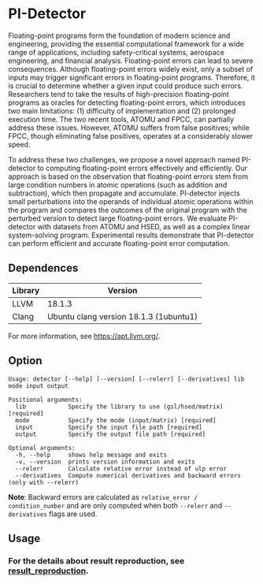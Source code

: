 # PI-Detector

Floating-point programs form the foundation of modern science and engineering, providing the essential computational framework for a wide range of applications, including safety-critical systems, aerospace engineering, and financial analysis. Floating-point errors can lead to severe consequences. Although floating-point errors widely exist, only a subset of inputs may trigger significant errors in floating-point programs. Therefore, it is crucial to determine whether a given input could produce such errors.  Researchers tend to take the results of high-precision floating-point programs as oracles for detecting floating-point errors, which introduces two main limitations: (1) difficulty of implementation and (2) prolonged execution time. The two recent tools, ATOMU and FPCC, can partially address these issues. However, ATOMU suffers from false positives; while FPCC, though eliminating false positives, operates at a considerably slower speed.

To address these two challenges, we propose a novel approach named PI-detector to computing floating-point errors effectively and efficiently. Our approach is based on the observation that floating-point errors stem from large condition numbers in atomic operations (such as addition and subtraction), which then propagate and accumulate. PI-detector injects small perturbations into the operands of individual atomic operations within the program and compares the outcomes of the original program with the perturbed version to detect large floating-point errors. We evaluate PI-detector with datasets from ATOMU and HSED, as well as a complex linear system-solving program. Experimental results demonstrate that PI-detector can perform efficient and accurate floating-point error computation.  

## Dependences

| Library | Version                                |
| ------- | -------------------------------------- |
| LLVM    | 18.1.3                                 |
| Clang   | Ubuntu clang version 18.1.3 (1ubuntu1) |

For more information, see https://apt.llvm.org/.

## Option
```
Usage: detector [--help] [--version] [--relerr] [--derivatives] lib mode input output

Positional arguments:
  lib            Specify the library to use (gsl/hsed/matrix) [required]
  mode           Specify the mode (input/matrix) [required]
  input          Specify the input file path [required]
  output         Specify the output file path [required]

Optional arguments:
  -h, --help     shows help message and exits 
  -v, --version  prints version information and exits 
  --relerr       Calculate relative error instead of ulp error 
  --derivatives  Compute numerical derivatives and backward errors (only with --relerr)
```

**Note**: Backward errors are calculated as `relative_error / condition_number` and are only computed when both `--relerr` and `--derivatives` flags are used.

## Usage
### **For the details about result reproduction, see [result_reproduction](script/result_reproduction.ipynb).**
